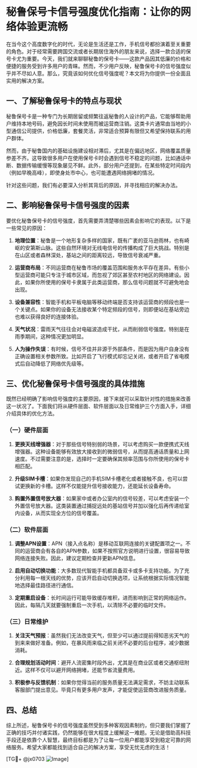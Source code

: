 # 秘鲁保号卡信号强度优化指南：让你的网络体验更流畅

在当今这个高度数字化的时代，无论是生活还是工作，手机信号都扮演着至关重要的角色。对于经常需要跨国交流或者长期居住海外的朋友来说，选择一款合适的保号卡尤为重要。今天，我们就来聊聊秘鲁的保号卡——这款产品因其低廉的价格和便捷的服务受到许多用户的青睐。然而，不少用户反映，秘鲁保号卡的信号强度似乎并不尽如人意。那么，究竟该如何优化信号强度呢？本文将为你提供一份全面且实用的解决方案。

## 一、了解秘鲁保号卡的特点与现状

秘鲁保号卡是一种专门为长期居留或频繁往返秘鲁的人设计的产品，它能够帮助用户维持本地号码，避免因长时间未使用而被运营商注销。这类卡片通常由当地的小型通信公司提供，价格低廉，套餐灵活，非常适合预算有限但又希望保持联系的用户群体。

然而，由于秘鲁国内的基础设施建设相对滞后，尤其是在偏远地区，网络覆盖质量参差不齐。这导致很多用户在使用保号卡时会遇到信号不稳定的问题，比如通话中断、数据传输缓慢等现象屡见不鲜。此外，部分用户还提到，在某些特定时间段内（例如早晚高峰），即使身处市中心，也可能遭遇网络拥堵的情况。

针对这些问题，我们有必要深入分析其背后的原因，并寻找相应的解决办法。

## 二、影响秘鲁保号卡信号强度的因素

要优化秘鲁保号卡的信号强度，首先需要弄清楚哪些因素会影响它的表现。以下是一些常见的原因：

1. **地理位置**：秘鲁是一个地形复杂多样的国家，既有广袤的亚马逊雨林，也有崎岖的安第斯山脉。这些自然环境对无线电信号的传播构成了巨大挑战。特别是在山区或者森林深处，基站之间的距离较远，导致信号衰减严重。
   
2. **运营商布局**：不同运营商在秘鲁市场的覆盖范围和服务水平存在差异。有些小型运营商可能只专注于城市区域，而忽视了郊区甚至农村地区的网络建设。因此，如果你所使用的保号卡隶属于此类运营商，那么信号问题就不可避免地会出现。

3. **设备兼容性**：智能手机和平板电脑等移动终端是否支持该运营商的频段也是一个关键点。如果你的设备无法接收某个特定频段的信号，则即便站在基站旁边也难以获得良好的连接体验。

4. **天气状况**：雷雨天气往往会对电磁波造成干扰，从而削弱信号强度。特别是在雨季期间，这种情况更加明显。

5. **人为操作失误**：有时候，信号不佳并非源于外部条件，而是因为用户自身没有正确设置相关参数所致。比如开启了飞行模式却忘记关闭，或者开启了省电模式后自动降低了网络优先级等。

## 三、优化秘鲁保号卡信号强度的具体措施

既然已经明确了影响信号强度的主要原因，接下来就可以采取针对性的措施来改善这一状况了。下面我们将从硬件层面、软件层面以及日常维护三个方面入手，详细介绍具体的优化方法。

### （一）硬件层面

1. **更换天线增强器**：对于那些信号特别弱的场景，可以考虑购买一款便携式天线增强器。这种设备能够有效放大接收到的微弱信号，从而提高通话质量和上网速度。不过需要注意的是，选择时一定要确保其频率范围与你所使用的保号卡相匹配。

2. **升级SIM卡槽**：如果你发现自己的手机SIM卡槽老化或者接触不良，也可以尝试更换新的卡槽。这样不仅能提升信号接收能力，还能延长设备寿命。

3. **购置外置信号放大器**：如果家中或者办公室内的信号较差，可以考虑安装一个外置信号放大器。这类装置通过捕捉远处的基站信号并加以强化后再传递给室内设备，从而实现全方位的信号覆盖。

### （二）软件层面

1. **调整APN设置**：APN（接入点名称）是移动互联网连接的关键配置项之一。不同的运营商会有各自的APN参数，如果不按照官方说明进行设置，很容易导致网络连接失败。因此，建议定期检查并更新APN信息。

2. **启用自动切换功能**：大多数现代智能手机都具备双卡或多卡支持功能。为了充分利用每一根天线的优势，应该开启自动切换选项，让系统根据实际情况智能地选择最佳路径进行通信。

3. **定期重启设备**：长时间运行可能导致缓存堆积，进而影响到正常的网络运作。因此，每隔几天就要强制重启一次手机，以清除不必要的临时文件。

### （三）日常维护

1. **关注天气预报**：虽然我们无法改变天气，但至少可以通过提前得知恶劣天气的到来来做好准备。例如，在暴风雨来临之前关闭不必要的后台程序，减少数据消耗。

2. **合理规划活动时间**：避开人流密集时段外出，尤其是在商业区或者交通枢纽附近。这样不仅可以避开网络拥堵，还能节省流量费用。

3. **积极参与反馈机制**：如果你觉得当前的服务质量无法满足需求，不妨主动联系客服部门提出意见。毕竟只有更多用户发声，才能促使运营商改进服务质量。

## 四、总结

综上所述，秘鲁保号卡的信号强度虽然受到多种客观因素制约，但只要我们掌握了正确的技巧并付诸实践，仍然能够在很大程度上缓解这一难题。无论是借助高科技手段还是依靠个人智慧，最终目标都是为了让每一位用户都能享受到稳定可靠的网络服务。希望大家都能找到适合自己的解决方案，享受无忧无虑的生活！

[TG💪+ @jx0703 ![Image](https://github.com/user-attachments/assets/dbca1d08-cadb-493c-b0ec-ad6f7a83f270)]